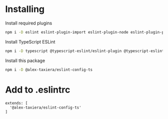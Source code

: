 # Installing
Install required plugins
```sh
npm i -D eslint eslint-plugin-import eslint-plugin-node eslint-plugin-promise eslint-plugin-standard eslint-plugin-modules-newline
```
Install TypeScript ESLint
```sh
npm i -D typescript @typescript-eslint/eslint-plugin @typescript-eslint/parser
```
Install this package
```sh
npm i -D @alex-taxiera/eslint-config-ts
```
# Add to .eslintrc
```
extends: [
  '@alex-taxiera/eslint-config-ts'
]
```
